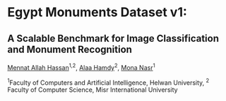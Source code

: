 # Egypt Monuments Dataset v1:
## A Scalable Benchmark for Image Classification and Monument Recognition

[Mennat Allah Hassan](mennatallah.sayed@miuegypt.edu.eg)<sup>1,2</sup>, [Alaa Hamdy](alaa.hamdy@miuegypt.edu.eg)<sup>2</sup>, [Mona Nasr](m.nasr@helwan.edu.eg)<sup>1</sup>

<sup>1</sup>Faculty of Computers and Artificial Intelligence, Helwan University, <sup>2</sup> Faculty of Computer Science, Misr International University
